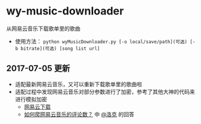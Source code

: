 # wy-music-downloader
从网易云音乐下载歌单里的歌曲

- 使用方法：
  `python wyMusicDownloader.py [-o local/save/path](可选) [-b bitrate](可选) [song list url]`
  
## 2017-07-05 更新
- 适配最新网易云音乐，又可以重新下载歌单里的歌曲啦
- 适配过程中发现网易云音乐对部分参数进行了加密，参考了其他大神的代码来进行模拟加密
  - [网易云下载](https://greasyfork.org/zh-CN/scripts/23222-%E7%BD%91%E6%98%93%E4%BA%91%E4%B8%8B%E8%BD%BD/code)
  - [如何爬网易云音乐的评论数？](https://www.zhihu.com/question/36081767) 中 [@洛克](https://www.zhihu.com/people/ClutchBear/answers) 的回答
